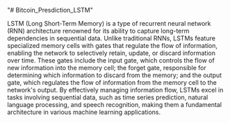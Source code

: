 "# Bitcoin_Presdiction_LSTM" 

LSTM (Long Short-Term Memory) is a type of recurrent neural network (RNN) architecture renowned for its ability to capture long-term dependencies in sequential data. Unlike traditional RNNs, LSTMs feature specialized memory cells with gates that regulate the flow of information, enabling the network to selectively retain, update, or discard information over time. These gates include the input gate, which controls the flow of new information into the memory cell; the forget gate, responsible for determining which information to discard from the memory; and the output gate, which regulates the flow of information from the memory cell to the network's output. By effectively managing information flow, LSTMs excel in tasks involving sequential data, such as time series prediction, natural language processing, and speech recognition, making them a fundamental architecture in various machine learning applications.
